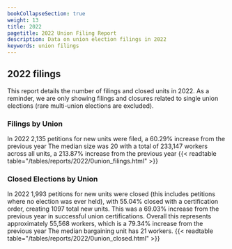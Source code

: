 ```yaml
---
bookCollapseSection: true
weight: 13
title: 2022
pagetitle: 2022 Union Filing Report
description: Data on union election filings in 2022
keywords: union filings
---
```


## 2022 filings

This report details the number of filings and closed units in 2022. As a reminder, we are only showing filings and closures related to single union elections (rare multi-union elections are excluded).

### Filings by Union
In 2022 2,135 petitions for new units were filed, a 60.29% increase from the previous year The median size was 20 with a total of 233,147 workers across all units, a 213.87% increase from the previous year
{{< readtable table="/tables/reports/2022/0union_filings.html" >}}

### Closed Elections by Union
In 2022 1,993 petitions for new units were closed (this includes petitions where no election was ever held), with 55.04% closed with a certification order, creating 1097 total new units. This was a 69.03% increase from the previous year in successful union certifications. Overall this represents approximately 55,568 workers, which is a 79.34% increase from the previous year The median bargaining unit has 21 workers.
{{< readtable table="/tables/reports/2022/0union_closed.html" >}}
